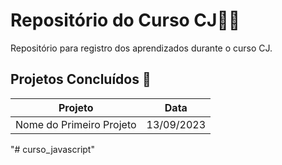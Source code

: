
# Repositório do Curso CJ🐱‍💻

Repositório para registro dos aprendizados durante o curso CJ.

## Projetos Concluídos 🎯

| Projeto | Data
   |---|---|
| Nome do Primeiro Projeto | 13/09/2023
"# curso_javascript" 
